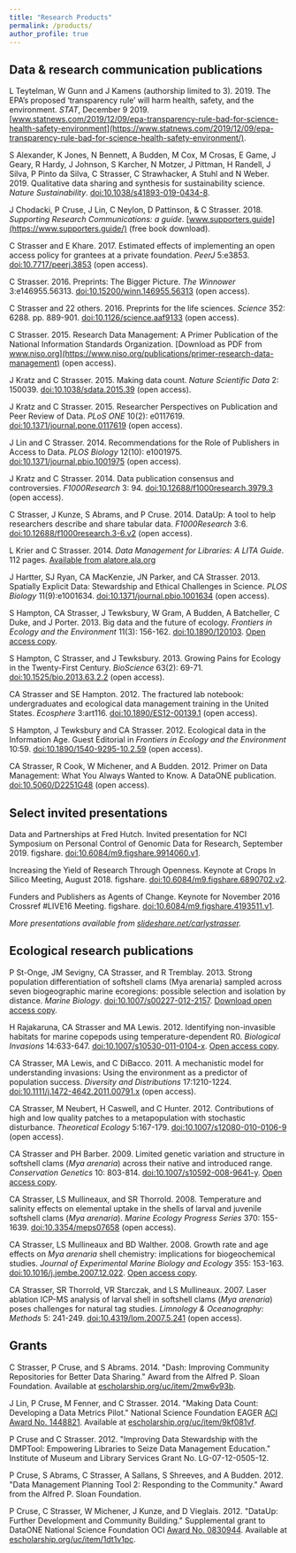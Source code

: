 ```yaml
---
title: "Research Products"
permalink: /products/
author_profile: true
---
```


<!-- 
{% if author.googlescholar %}
  You can also find my articles on <u><a href="{{author.googlescholar}}">my Google Scholar profile</a>.</u>
{% endif %}

{% include base_path %}

{% for post in site.publications reversed %}
  {% include archive-single.html %}
{% endfor %}
-->

## Data & research communication publications

L Teytelman, W Gunn and J Kamens (authorship limited to 3). 2019. The EPA’s proposed ‘transparency rule’ will harm health, safety, and the environment. _STAT_, December 9 2019. [www.statnews.com/2019/12/09/epa-transparency-rule-bad-for-science-health-safety-environment](https://www.statnews.com/2019/12/09/epa-transparency-rule-bad-for-science-health-safety-environment/).

S Alexander, K Jones, N Bennett, A Budden, M Cox, M Crosas, E Game, J Geary, R Hardy, J Johnson, S Karcher, N Motzer, J Pittman, H Randell, J Silva, P Pinto da Silva, C Strasser, C Strawhacker, A Stuhl and N Weber. 2019. Qualitative data sharing and synthesis for sustainability science. _Nature Sustainability_. [doi:10.1038/s41893-019-0434-8](https://doi.org/10.1038/s41893-019-0434-8). 

J Chodacki, P Cruse, J Lin, C Neylon, D Pattinson, & C Strasser. 2018. _Supporting Research Communications: a guide_. [www.supporters.guide](https://www.supporters.guide/) (free book download).

C Strasser and E Khare. 2017. Estimated effects of implementing an open access policy for grantees at a private foundation. _PeerJ_ 5:e3853. [doi:10.7717/peerj.3853](https://doi.org/10.7717/peerj.3853) (open access). 

C Strasser. 2016. Preprints: The Bigger Picture. _The Winnower_ 3:e146955.56313. [doi:10.15200/winn.146955.56313](https://thewinnower.com/papers/5010-preprints-the-bigger-picture) (open access). 

C Strasser and 22 others. 2016. Preprints for the life sciences. _Science_ 352: 6288. pp. 889-901. [doi:10.1126/science.aaf9133](http://doi.org/10.1126/science.aaf9133) (open access).

C Strasser. 2015. Research Data Management: A Primer Publication of the National Information Standards Organization. [Download as PDF from www.niso.org](https://www.niso.org/publications/primer-research-data-management) (open access).

J Kratz and C Strasser. 2015. Making data count. _Nature Scientific Data_ 2: 150039. [doi:10.1038/sdata.2015.39](http://doi.org/10.1038/sdata.2015.39) (open access).

J Kratz and C Strasser. 2015. Researcher Perspectives on Publication and Peer Review of Data. _PLoS ONE_ 10(2): e0117619. [doi:10.1371/journal.pone.0117619](http://doi.org/10.1371/journal.pone.0117619) (open access).

J Lin and C Strasser. 2014. Recommendations for the Role of Publishers in Access to Data. _PLOS Biology_ 12(10): e1001975. [doi:10.1371/journal.pbio.1001975](http://doi.org/10.1371/journal.pbio.1001975) (open access).

J Kratz and C Strasser. 2014. Data publication consensus and controversies. _F1000Research_ 3: 94. [doi:10.12688/f1000research.3979.3](http://doi.org/10.12688/f1000research.3979.3) (open access).

C Strasser, J Kunze, S Abrams, and P Cruse. 2014. DataUp: A tool to help researchers describe and share tabular data. _F1000Research_ 3:6. [doi:10.12688/f1000research.3-6.v2](http://doi.org/10.12688/f1000research.3-6.v2) (open access).

L Krier and C Strasser. 2014. _Data Management for Libraries: A LITA Guide_. 112 pages. [Available from alatore.ala.org](http://www.alastore.ala.org/detail.aspx?ID=10737)

J Hartter, SJ Ryan, CA MacKenzie, JN Parker, and CA Strasser. 2013. Spatially Explicit Data: Stewardship and Ethical Challenges in Science. _PLOS Biology_ 11(9):e1001634. [doi:10.1371/journal.pbio.1001634](http://doi.org/10.1371/journal.pbio.1001634) (open access).

S Hampton, CA Strasser, J Tewksbury, W Gram, A Budden, A Batcheller, C Duke, and J Porter. 2013. Big data and the future of ecology. _Frontiers in Ecology and the Environment_ 11(3): 156-162. [doi:10.1890/120103](http://doi.org/10.1890/120103). [Open access copy](http://escholarship.org/uc/item/94f35801).

S Hampton, C Strasser, and J Tewksbury. 2013. Growing Pains for Ecology in the Twenty-First Century. _BioScience_ 63(2): 69-71. [doi:10.1525/bio.2013.63.2.2](http://doi.org/10.1525/bio.2013.63.2.2) (open access).

CA Strasser and SE Hampton. 2012. The fractured lab notebook: undergraduates and ecological data management training in the United States. _Ecosphere_ 3:art116. [doi:10.1890/ES12-00139.1](http://doi.org/10.1890/ES12-00139.1) (open access). 

S Hampton, J Tewksbury and CA Strasser. 2012. Ecological data in the Information Age.  Guest Editorial in _Frontiers in Ecology and the Environment_ 10:59. [doi:10.1890/1540-9295-10.2.59](http://doi.org/10.1890/1540-9295-10.2.59) (open access).

CA Strasser, R Cook, W Michener, and A Budden. 2012. Primer on Data Management: What You Always Wanted to Know. A DataONE publication. [doi:10.5060/D2251G48](http://doi.org/doi:10.5060/D2251G48) (open access).

## Select invited presentations

Data and Partnerships at Fred Hutch. Invited presentation for NCI Symposium on Personal Control of Genomic Data for Research, September 2019. figshare. [doi:10.6084/m9.figshare.9914060.v1](http://doi.org/10.6084/m9.figshare.9914060.v1).

Increasing the Yield of Research Through Openness. Keynote at Crops In Silico Meeting, August 2018. figshare. [doi:10.6084/m9.figshare.6890702.v2](https://doi.org/10.6084/m9.figshare.6890702.v2).

Funders and Publishers as Agents of Change. Keynote for November 2016 Crossref #LIVE16 Meeting. figshare. [doi:10.6084/m9.figshare.4193511.v1](https://doi.org/10.6084/m9.figshare.4193511.v1).

_More presentations available from [slideshare.net/carlystrasser](http://slideshare.net/carlystrasser)._
 
## Ecological research publications

P St-Onge, JM Sevigny, CA Strasser, and R Tremblay. 2013. Strong population differentiation of softshell clams (Mya arenaria) sampled across seven biogeographic marine ecoregions: possible selection and isolation by distance. _Marine Biology_. [doi:10.1007/s00227-012-2157](http://doi.org/10.1007/s00227-012-2157-5). [Download open access copy](https://github.com/strasser/strasser.github.io/raw/master/files/St-Onge-2014.pdf).

H Rajakaruna, CA Strasser and MA Lewis. 2012. Identifying non-invasible habitats for marine copepods using temperature-dependent R0. _Biological Invasions_ 14:633-647. [doi:10.1007/s10530-011-0104-x](http://doi.org/10.1007/s10530-011-0104-x). [Open access copy](http://hdl.handle.net/10402/era.30201).

CA Strasser, MA Lewis, and C DiBacco. 2011. A mechanistic model for understanding invasions: Using the environment as a predictor of population success. _Diversity and Distributions_ 17:1210-1224. [doi:10.1111/j.1472-4642.2011.00791.x](http://doi.org/10.1111/j.1472-4642.2011.00791.x) (open access).

CA Strasser, M Neubert, H Caswell, and C Hunter. 2012. Contributions of high and low quality patches to a metapopulation with stochastic disturbance.  _Theoretical Ecology_ 5:167-179. [doi:10.1007/s12080-010-0106-9](https://doi.org/10.1007/s12080-010-0106-9) (open access).

CA Strasser and PH Barber. 2009. Limited genetic variation and structure in softshell clams (_Mya arenaria_) across their native and introduced range.  _Conservation Genetics_ 10: 803-814. [doi:10.1007/s10592-008-9641-y](http://doi.org/10.1007/s10592-008-9641-y). [Open access copy](https://darchive.mblwhoilibrary.org/handle/1912/2866).

CA Strasser, LS Mullineaux, and SR Thorrold. 2008. Temperature and salinity effects on elemental uptake in the shells of larval and juvenile softshell clams (_Mya arenaria_). _Marine Ecology Progress Series_ 370: 155-1639. [doi:10.3354/meps07658](http://doi.org/10.3354/meps07658) (open access).

CA Strasser, LS Mullineaux and BD Walther. 2008. Growth rate and age effects on _Mya arenaria_ shell chemistry: implications for biogeochemical studies. _Journal of Experimental Marine Biology and Ecology_ 355: 153-163. [doi:10.1016/j.jembe.2007.12.022](https://doi.org/10.1016/j.jembe.2007.12.022). [Open access copy](https://darchive.mblwhoilibrary.org/handle/1912/2175).

CA Strasser, SR Thorrold, VR Starczak, and LS Mullineaux.  2007.  Laser ablation ICP-MS analysis of larval shell in softshell clams (_Mya arenaria_) poses challenges for natural tag studies.  _Limnology & Oceanography: Methods_ 5: 241-249. [doi:10.4319/lom.2007.5.241](http://doi.org/10.4319/lom.2007.5.241) (open access).

## Grants

C Strasser, P Cruse, and S Abrams. 2014. "Dash: Improving Community Repositories for Better Data Sharing." Award from the Alfred P. Sloan Foundation. Available at [escholarship.org/uc/item/2mw6v93b](http://escholarship.org/uc/item/2mw6v93b). 

J Lin, P Cruse, M Fenner, and C Strasser. 2014. "Making Data Count: Developing a Data Metrics Pilot." National Science Foundation EAGER [ACI Award No. 1448821](http://www.nsf.gov/awardsearch/showAward?AWD_ID=1448821&HistoricalAwards=false). Available at [escholarship.org/uc/item/9kf081vf](http://escholarship.org/uc/item/9kf081vf). 

P Cruse and C Strasser. 2012. "Improving Data Stewardship with the DMPTool: Empowering Libraries to Seize Data Management Education." Institute of Museum and Library Services Grant No. LG-07-12-0505-12.

P Cruse, S Abrams, C Strasser, A Sallans, S Shreeves, and A Budden. 2012. "Data Management Planning Tool 2: Responding to the Community." Award from the Alfred P. Sloan Foundation.

P Cruse, C Strasser, W Michener, J Kunze, and D Vieglais. 2012. "DataUp: Further Development and Community Building." Supplemental grant to DataONE National Science Foundation OCI [Award No. 0830944](http://www.nsf.gov/awardsearch/showAward?AWD_ID=0830944&HistoricalAwards=false). Available at  [escholarship.org/uc/item/1dt1v1pc](http://escholarship.org/uc/item/1dt1v1pc).

